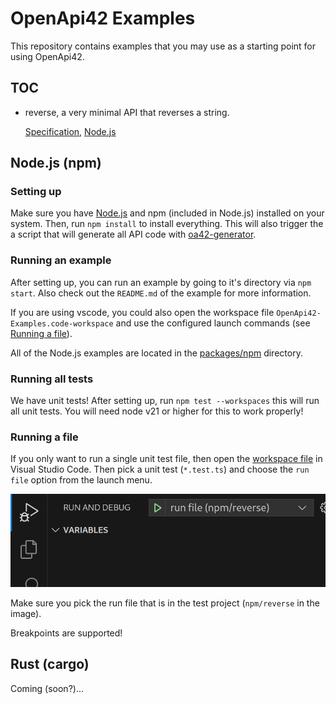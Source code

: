 # OpenApi42 Examples

This repository contains examples that you may use as a starting point for using OpenApi42.

## TOC

- reverse, a very minimal API that reverses a string.

  [Specification](specifications/reverse-api.yaml), [Node.js](packages/npm/reverse)

## Node.js (npm)

### Setting up

Make sure you have [Node.js](https://nodejs.org) and npm (included in Node.js) installed on your system. Then, run `npm install` to install everything. This will also trigger the a script that will generate all API code with [oa42-generator](https://github.com/LuvDaSun/OpenApi42).

### Running an example

After setting up, you can run an example by going to it's directory via `npm start`. Also check out the `README.md` of the example for more information.

If you are using vscode, you could also open the workspace file `OpenApi42-Examples.code-workspace` and use the configured launch commands (see [Running a file](#running-a-file)).

All of the Node.js examples are located in the [packages/npm](./packages/npm/) directory.

### Running all tests

We have unit tests! After setting up, run `npm test --workspaces` this will run all unit tests. You will need node v21 or higher for this to work properly!

### Running a file

If you only want to run a single unit test file, then open the [workspace file](./OpenApi42-Examples.code-workspace) in Visual Studio Code. Then pick a unit test (`*.test.ts`) and choose the `run file` option from the launch menu.

![run file](./assets/run-file.png)

Make sure you pick the run file that is in the test project (`npm/reverse` in the image).

Breakpoints are supported!

## Rust (cargo)

Coming (soon?)...
